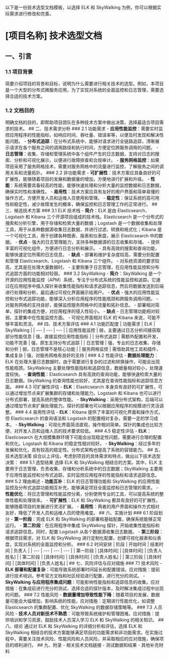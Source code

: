 以下是一份技术选型文档模板，以选择 ELK 和 SkyWalking 为例，你可以根据实际需求进行修改和完善。 
# [项目名称] 技术选型文档 
## 一、引言 
### 1.1 项目背景 
简要介绍项目的背景和目标，说明为什么需要进行相关技术的选型。例如，本项目是一个大型的分布式微服务应用，为了实现对系统的全面监控和日志管理，需要选择合适的技术方案。 
### 1.2 文档目的 
明确文档的目的，即帮助项目团队在多种技术方案中做出决策，选择最适合项目需求的技术。 ## 二、技术需求分析 ### 2.1 功能需求 - **应用性能监控**：需要实时监控应用程序的性能指标，如响应时间、吞吐量、错误率等，以便及时发现和解决性能问题。 - **分布式追踪**：在分布式系统中，能够对请求进行全链路追踪，清晰展示请求在各个服务之间的调用路径和执行时间，方便定位跨服务调用的问题。 - **日志管理**：收集、存储和管理系统中各个组件产生的日志数据，支持对日志的搜索、分析和可视化展示，以便进行故障排查和合规审计。 - **服务网格监控**：如果项目采用了服务网格技术，需要对服务网格中的流量进行监控，了解服务之间的调用关系和流量拓扑。 ### 2.2 非功能需求 - **可扩展性**：技术方案应具备良好的可扩展性，能够随着项目的发展和数据量的增加，方便地进行扩展和升级。 - **性能**：系统需要具备较高的性能，能够快速处理和分析大量的监控数据和日志数据，确保实时性和准确性。 - **易用性**：技术方案应具有友好的用户界面和简单易懂的操作方式，方便开发人员和运维人员使用和管理。 - **稳定性**：保证系统的高可用性和稳定性，减少故障发生的概率，确保监控和日志管理工作的正常进行。 ## 三、候选技术方案 ### 3.1 ELK 技术栈 - **简介**：ELK 是由 Elasticsearch、Logstash 和 Kibana 三个开源项目组成的技术栈。Elasticsearch 是一个分布式的搜索和分析引擎，用于存储和检索大量的数据；Logstash 是一个数据收集和处理工具，用于从各种数据源收集日志数据，并进行过滤、转换和格式化；Kibana 是一个可视化工具，用于创建各种图表、报表和仪表盘，展示 Elasticsearch 中的数据。 - **优点** - 强大的日志管理能力，支持多种数据源的日志收集和存储。 - 提供丰富的可视化组件，方便进行日志分析和展示。 - 具有高效的搜索和查询功能，能够快速定位所需的日志信息。 - **缺点** - 部署和维护复杂度较高，需要分别配置和管理 Elasticsearch、Logstash 和 Kibana 三个组件。 - 对系统资源的要求较高，尤其是在处理大量数据时。 - 主要侧重于日志管理，在应用性能监控和分布式追踪方面的功能相对较弱。 ### 3.2 SkyWalking - **简介**：SkyWalking 是一个开源的应用性能监控（APM）系统，专注于分布式系统的性能监控和追踪。它通过在应用程序中插入探针来收集性能指标和请求追踪信息，然后将数据发送到后端进行处理和分析，最后通过可视化界面展示给用户。 - **优点** - 强大的应用性能监控和分布式追踪功能，能够深入分析应用程序的性能瓶颈和跨服务调用问题。 - 对服务网格的支持良好，能够监控服务网格中的流量和拓扑信息。 - 部署相对简单，探针的集成方便，对应用程序的侵入性较小。 - **缺点** - 日志管理功能相对较弱，主要集中在性能监控方面。 - 可视化界面相对 ELK 的 Kibana 来说，可能不够丰富和灵活。 ## 四、技术方案评估 ### 4.1 功能匹配度 | 功能需求 | ELK | SkyWalking | | --- | --- | --- | | 应用性能监控 | 弱，主要通过日志分析间接获取部分性能信息 | 强，直接监控应用性能指标 | | 分布式追踪 | 需额外配置和开发，功能不完善 | 强，原生支持分布式追踪 | | 日志管理 | 强，专业的日志收集、存储和分析 | 弱，日志管理不是核心功能 | | 服务网格监控 | 需借助其他工具和插件，集成复杂 | 强，对服务网格有良好的支持 | ### 4.2 性能评估 - **数据处理能力**：ELK 在处理大量日志数据时，由于需要进行复杂的过滤和转换操作，可能会出现性能瓶颈。SkyWalking 主要处理性能指标和追踪信息，数据量相对较小，处理速度较快。 - **查询性能**：Elasticsearch 具有高效的查询功能，能够快速检索大量的日志数据。SkyWalking 的查询性能也较好，尤其是在查询性能指标和追踪信息方面。 ### 4.3 可扩展性评估 - **ELK**：Elasticsearch 本身具有良好的可扩展性，可以通过增加节点来扩展集群的存储和处理能力。Logstash 和 Kibana 也可以进行分布式部署，提高系统的整体性能。 - **SkyWalking**：采用分布式架构，后端可以通过增加节点来扩展处理能力。探针的部署也可以根据应用程序的规模进行灵活调整。 ### 4.4 易用性评估 - **ELK**：Kibana 提供了丰富的可视化界面和操作方式，但 Elasticsearch 的查询语法和 Logstash 的配置相对复杂，需要一定的学习成本。 - **SkyWalking**：可视化界面简洁直观，操作相对简单。探针的集成也比较方便，对开发人员和运维人员的技术要求较低。 ### 4.5 稳定性评估 - **ELK**：Elasticsearch 在大规模集群环境下可能会出现稳定性问题，需要进行合理的配置和优化。Logstash 和 Kibana 的稳定性相对较好。 - **SkyWalking**：经过多年的发展和优化，具有较高的稳定性。分布式架构也提高了系统的容错能力。 ## 五、技术选型决策 综合以上评估，考虑到项目的具体需求和特点，做出以下技术选型决策： ### 5.1 选型结果 选择 ELK 和 SkyWalking 相结合的方案。其中，ELK 主要用于日志管理，负责收集、存储和分析系统中的日志数据；SkyWalking 主要用于应用性能监控和分布式追踪，实时监控应用程序的性能指标和请求追踪信息。 ### 5.2 理由阐述 - **功能互补**：ELK 的日志管理功能和 SkyWalking 的应用性能监控及分布式追踪功能相互补充，能够满足项目全面监控和日志管理的需求。 - **性能优化**：将日志管理和性能监控分离，分别使用专业的工具，可以提高系统的整体性能和处理效率。 - **可扩展性**：ELK 和 SkyWalking 都具有良好的可扩展性，能够随着项目的发展进行灵活扩展。 - **易用性**：两者的用户界面和操作方式相对友好，降低了开发人员和运维人员的使用难度。 ## 六、实施计划 ### 6.1 阶段划分 - **第一阶段**：完成 ELK 和 SkyWalking 的部署和基础配置，确保系统能够正常运行。 - **第二阶段**：在应用程序中集成 SkyWalking 探针，开始收集性能指标和请求追踪信息。同时，配置 Logstash 从各个数据源收集日志数据。 - **第三阶段**：根据项目需求，对 ELK 和 SkyWalking 进行定制化配置，创建可视化报表和仪表盘，实现对系统的全面监控和分析。 ### 6.2 时间安排 | 阶段 | 开始时间 | 结束时间 | 负责人 | | --- | --- | --- | --- | | 第一阶段 | [具体时间] | [具体时间] | [负责人姓名] | | 第二阶段 | [具体时间] | [具体时间] | [负责人姓名] | | 第三阶段 | [具体时间] | [具体时间] | [负责人姓名] | ## 七、风险评估与应对措施 ### 7.1 技术风险 - **ELK 部署和配置复杂**：可能导致系统部署时间延长和配置错误。应对措施：提前进行技术培训，参考官方文档和社区经验进行配置，进行充分的测试。 - **SkyWalking 与应用程序集成问题**：可能影响性能指标和追踪信息的收集。应对措施：在集成前进行充分的测试，选择合适的探针版本，及时解决集成过程中出现的问题。 ### 7.2 性能风险 - **数据量增加导致性能下降**：随着项目的发展，数据量可能会大幅增加，影响系统的性能。应对措施：定期进行性能优化，如调整 Elasticsearch 的集群配置、优化 SkyWalking 的数据存储策略等。 ### 7.3 人员风险 - **技术人员对新技术不熟悉**：可能导致系统维护和管理困难。应对措施：提供培训和学习资源，鼓励技术人员深入学习 ELK 和 SkyWalking 的相关知识。 ## 八、结论 通过对 ELK 和 SkyWalking 的详细分析和评估，选择 ELK 和 SkyWalking 相结合的技术方案能够满足项目的功能需求和非功能需求。在实施过程中，需要关注技术风险、性能风险和人员风险，并采取相应的应对措施，确保项目的顺利进行。 ## 九、附录 - 相关技术文档链接 - 测试数据和结果 - 其他补充材料